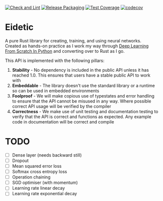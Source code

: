 [![Check and Lint](https://github.com/ForgottenMaster/eidetic/actions/workflows/check-and-lint.yaml/badge.svg)](https://github.com/ForgottenMaster/eidetic/actions/workflows/check-and-lint.yaml)
[![Release Packaging](https://github.com/ForgottenMaster/eidetic/actions/workflows/release-packaging.yaml/badge.svg)](https://github.com/ForgottenMaster/eidetic/actions/workflows/release-packaging.yaml)
[![Test Coverage](https://github.com/ForgottenMaster/eidetic/actions/workflows/test-coverage.yaml/badge.svg)](https://github.com/ForgottenMaster/eidetic/actions/workflows/test-coverage.yaml)
[![codecov](https://codecov.io/gh/ForgottenMaster/eidetic/branch/main/graph/badge.svg?token=SNU0VO4WOU)](https://codecov.io/gh/ForgottenMaster/eidetic)

# Eidetic
A pure Rust library for creating, training, and using neural networks. Created as hands-on practice as I work my way through [Deep Learning From Scratch In Python](https://www.amazon.co.uk/Deep-Learning-Scratch-Building-Principles/dp/1492041416) and converting over to Rust as I go.

This API is implemented with the following pillars:
1. **Stability** - No dependency is included in the public API unless it has reached 1.0. This ensures that users have a stable public API to work with
2. **Embeddable** - The library doesn't use the standard library or a runtime so can be used in embedded environments
3. **Foolproof** - We will make copious use of typestates and error handling to ensure that the API cannot be misused in any way. Where possible correct API usage will be verified by the compiler
4. **Correctness** - We make use of unit testing and documentation testing to verify that the API is correct and functions as expected. Any example code in documentation will be correct and compile

# TODO
- [ ] Dense layer (needs backward still)
- [ ] Dropout
- [ ] Mean squared error loss
- [ ] Softmax cross entropy loss
- [ ] Operation chaining
- [ ] SGD optimiser (with momentum)
- [ ] Learning rate linear decay
- [ ] Learning rate exponential decay
